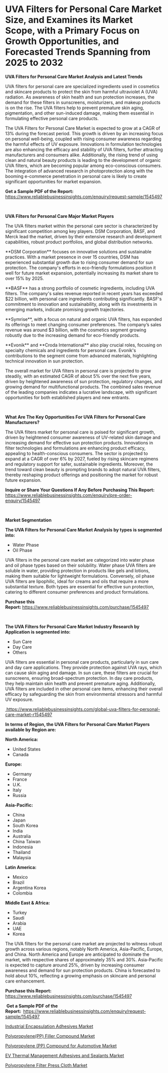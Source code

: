 <p><h1>UVA Filters for Personal Care Market Size, and Examines its Market Scope, with a Primary Focus on Growth Opportunities, and Forecasted Trends Spanning from 2025 to 2032</h1></p><p><strong>UVA Filters for Personal Care Market Analysis and Latest Trends</strong></p>
<p><p>UVA filters for personal care are specialized ingredients used in cosmetics and skincare products to protect the skin from harmful ultraviolet A (UVA) radiation. As awareness of skin health and sun protection increases, the demand for these filters in sunscreens, moisturizers, and makeup products is on the rise. The UVA filters help to prevent premature skin aging, pigmentation, and other sun-induced damage, making them essential in formulating effective personal care products.</p><p>The UVA Filters for Personal Care Market is expected to grow at a CAGR of 13% during the forecast period. This growth is driven by an increasing focus on personal well-being, coupled with rising consumer awareness regarding the harmful effects of UV exposure. Innovations in formulation technologies are also enhancing the efficacy and stability of UVA filters, further attracting manufacturers and consumers alike. Additionally, the rising trend of using clean and natural beauty products is leading to the development of organic UVA filters, which are becoming popular among eco-conscious consumers. The integration of advanced research in photoprotection along with the booming e-commerce penetration in personal care is likely to create significant opportunities for market expansion.</p></p>
<p><strong>Get a Sample PDF of the Report:&nbsp;</strong> <a href="https://www.reliablebusinessinsights.com/enquiry/request-sample/1545497?utm_campaign=84&utm_medium=2&utm_source=Github&utm_content=ia&utm_term=02042025&utm_id=uva-filters-for-personal-care">https://www.reliablebusinessinsights.com/enquiry/request-sample/1545497</a></p>
<p>&nbsp;</p>
<p><strong>UVA Filters for Personal Care Major Market Players</strong></p>
<p><p>The UVA filters market within the personal care sector is characterized by significant competition among key players. DSM Corporation, BASF, and Merck lead the market, driven by their extensive research and development capabilities, robust product portfolios, and global distribution networks. </p><p>**DSM Corporation** focuses on innovative solutions and sustainable practices. With a market presence in over 15 countries, DSM has experienced substantial growth due to rising consumer demand for sun protection. The company's efforts in eco-friendly formulations position it well for future market expansion, potentially increasing its market share to over 15% by 2025.</p><p>**BASF** has a strong portfolio of cosmetic ingredients, including UVA filters. The company's sales revenue reported in recent years has exceeded $22 billion, with personal care ingredients contributing significantly. BASF's commitment to innovation and sustainability, along with its investments in emerging markets, indicate promising growth trajectories.</p><p>**Symrise**, with a focus on natural and organic UVA filters, has expanded its offerings to meet changing consumer preferences. The company’s sales revenue was around $3 billion, with the cosmetics segment growing robustly due to the increasing demand for eco-friendly products.</p><p>**Evonik** and **Croda International** also play crucial roles, focusing on specialty chemicals and ingredients for personal care. Evonik's contributions to the segment come from advanced materials, highlighting technical innovation in sun protection.</p><p>The overall market for UVA filters in personal care is projected to grow steadily, with an estimated CAGR of about 5% over the next five years, driven by heightened awareness of sun protection, regulatory changes, and growing demand for multifunctional products. The combined sales revenue of the leading companies indicates a lucrative landscape, with significant opportunities for both established players and new entrants.</p></p>
<p>&nbsp;</p>
<p><strong>What Are The Key Opportunities For UVA Filters for Personal Care Manufacturers?</strong></p>
<p><p>The UVA filters market for personal care is poised for significant growth, driven by heightened consumer awareness of UV-related skin damage and increasing demand for effective sun protection products. Innovations in filter technologies and formulations are enhancing product efficacy, appealing to health-conscious consumers. The sector is projected to expand at a CAGR of over 6% by 2027, fueled by rising skincare regimens and regulatory support for safer, sustainable ingredients. Moreover, the trend toward clean beauty is prompting brands to adopt natural UVA filters, thereby reshaping product offerings and positioning the market for robust future expansion.</p></p>
<p><strong>Inquire or Share Your Questions If Any Before Purchasing This Report:</strong> <a href="https://www.reliablebusinessinsights.com/enquiry/pre-order-enquiry/1545497?utm_campaign=84&utm_medium=2&utm_source=Github&utm_content=ia&utm_term=02042025&utm_id=uva-filters-for-personal-care">https://www.reliablebusinessinsights.com/enquiry/pre-order-enquiry/1545497</a></p>
<p>&nbsp;</p>
<p><strong>Market Segmentation</strong></p>
<p><strong>The UVA Filters for Personal Care Market Analysis by types is segmented into:</strong></p>
<p><ul><li>Water Phase</li><li>Oil Phase</li></ul></p>
<p><p>UVA filters in the personal care market are categorized into water phase and oil phase types based on their solubility. Water phase UVA filters are soluble in water, providing protection in products like gels and lotions, making them suitable for lightweight formulations. Conversely, oil phase UVA filters are lipophilic, ideal for creams and oils that require a more substantial texture. Both types are essential for effective sun protection, catering to different consumer preferences and product formulations.</p></p>
<p><strong>Purchase this Report:&nbsp;</strong><a href="https://www.reliablebusinessinsights.com/purchase/1545497?utm_campaign=84&utm_medium=2&utm_source=Github&utm_content=ia&utm_term=02042025&utm_id=uva-filters-for-personal-care">https://www.reliablebusinessinsights.com/purchase/1545497</a></p>
<p>&nbsp;</p>
<p><strong>The UVA Filters for Personal Care Market Industry Research by Application is segmented into:</strong></p>
<p><ul><li>Sun Care</li><li>Day Care</li><li>Others</li></ul></p>
<p><p>UVA filters are essential in personal care products, particularly in sun care and day care applications. They provide protection against UVA rays, which can cause skin aging and damage. In sun care, these filters are crucial for sunscreens, ensuring broad-spectrum protection. In day care products, they help maintain skin health and prevent premature aging. Additionally, UVA filters are included in other personal care items, enhancing their overall efficacy by safeguarding the skin from environmental stressors and harmful UV exposure.</p></p>
<p><a href="https://www.reliablebusinessinsights.com/global-uva-filters-for-personal-care-market-r1545497?utm_campaign=84&utm_medium=2&utm_source=Github&utm_content=ia&utm_term=02042025&utm_id=uva-filters-for-personal-care">&nbsp;https://www.reliablebusinessinsights.com/global-uva-filters-for-personal-care-market-r1545497</a></p>
<p><strong>In terms of Region, the UVA Filters for Personal Care Market Players available by Region are:</strong></p>
<p>
    <p> <strong> North America: </strong>
        <ul>
            <li>United States</li>
            <li>Canada</li>
        </ul>
        </p> 
    <p> <strong> Europe: </strong>
        <ul>
            <li>Germany</li>
            <li>France</li>
            <li>U.K.</li>
            <li>Italy</li>
            <li>Russia</li>
        </ul>
        </p> 
    <p> <strong> Asia-Pacific: </strong>
        <ul>
            <li>China</li>
            <li>Japan</li>
            <li>South Korea</li>
            <li>India</li>
            <li>Australia</li>
            <li>China Taiwan</li>
            <li>Indonesia</li>
            <li>Thailand</li>
            <li>Malaysia</li>
        </ul>
        </p> 
    <p> <strong> Latin America: </strong>
        <ul>
            <li>Mexico</li>
            <li>Brazil</li>
            <li>Argentina Korea</li>
            <li>Colombia</li>
        </ul>
        </p> 
    <p> <strong> Middle East & Africa: </strong>
        <ul>
            <li>Turkey</li>
            <li>Saudi</li>
            <li>Arabia</li>
            <li>UAE</li>
            <li>Korea</li>
        </ul>
    </p>
    </p>
<p><p>The UVA filters for the personal care market are projected to witness robust growth across various regions, notably North America, Asia-Pacific, Europe, and China. North America and Europe are anticipated to dominate the market, with respective shares of approximately 35% and 30%. Asia-Pacific is expected to capture around 25%, driven by increasing consumer awareness and demand for sun protection products. China is forecasted to hold about 10%, reflecting a growing emphasis on skincare and personal care enhancement.</p></p>
<p><strong>Purchase this Report: </strong><a href="https://www.reliablebusinessinsights.com/purchase/1545497?utm_campaign=84&utm_medium=2&utm_source=Github&utm_content=ia&utm_term=02042025&utm_id=uva-filters-for-personal-care">https://www.reliablebusinessinsights.com/purchase/1545497</a></p>
<p>&nbsp;<strong>Get a Sample PDF of the Report:&nbsp;&nbsp;</strong><a href="https://www.reliablebusinessinsights.com/enquiry/request-sample/1545497?utm_campaign=84&utm_medium=2&utm_source=Github&utm_content=ia&utm_term=02042025&utm_id=uva-filters-for-personal-care">https://www.reliablebusinessinsights.com/enquiry/request-sample/1545497</a></p>
<p><strong></strong></p>
<p><p><a href="https://github.com/saribuissawi/Market-Research-Report-List-1/blob/main/industrial-encapsulation-adhesives-market.md?utm_campaign=84&utm_medium=2&utm_source=Github&utm_content=ia&utm_term=02042025&utm_id=uva-filters-for-personal-care">Industrial Encapsulation Adhesives Market</a></p><p><a href="https://github.com/sentoljinqiu/Market-Research-Report-List-1/blob/main/polypropylenepp-filler-compound-market.md?utm_campaign=84&utm_medium=2&utm_source=Github&utm_content=ia&utm_term=02042025&utm_id=uva-filters-for-personal-care">Polypropylene(PP) Filler Compound Market</a></p><p><a href="https://github.com/kecixayaab/Market-Research-Report-List-1/blob/main/polypropylene-pp-compound-for-automotive-market.md?utm_campaign=84&utm_medium=2&utm_source=Github&utm_content=ia&utm_term=02042025&utm_id=uva-filters-for-personal-care">Polypropylene (PP) Compound for Automotive Market</a></p><p><a href="https://github.com/vandelmanize/Market-Research-Report-List-1/blob/main/ev-thermal-management-adhesives-and-sealants-market.md?utm_campaign=84&utm_medium=2&utm_source=Github&utm_content=ia&utm_term=02042025&utm_id=uva-filters-for-personal-care">EV Thermal Management Adhesives and Sealants Market</a></p><p><a href="https://github.com/gilerzelko7a/Market-Research-Report-List-1/blob/main/polypropylene-filter-press-cloth-market.md?utm_campaign=84&utm_medium=2&utm_source=Github&utm_content=ia&utm_term=02042025&utm_id=uva-filters-for-personal-care">Polypropylene Filter Press Cloth Market</a></p></p>